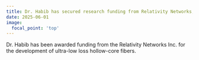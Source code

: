 ```yaml
---
title: Dr. Habib has secured research funding from Relativity Networks, Inc.
date: 2025-06-01
image:
  focal_point: 'top'
---
```


Dr. Habib has been awarded funding from the Relativity Networks Inc. for the development of ultra-low loss hollow-core fibers.

<!--more-->
